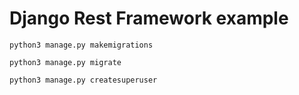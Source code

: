 # Django Rest Framework example


```
python3 manage.py makemigrations 
```

``` 
python3 manage.py migrate 
```
```
python3 manage.py createsuperuser
```
 
